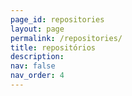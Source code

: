```yaml
---
page_id: repositories
layout: page
permalink: /repositories/
title: repositórios
description:
nav: false
nav_order: 4
---
```

